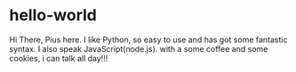 # hello-world
Hi There,
Pius here. I like Python, so easy to use and has got some fantastic syntax. I  also speak JavaScript(node.js). with a some coffee and some  cookies, i can talk all day!!!
